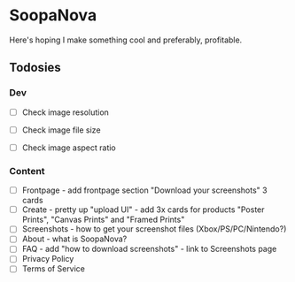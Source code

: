# SoopaNova

Here's hoping I make something cool and preferably, profitable.

## Todosies

### Dev

- [ ] Check image resolution
- [ ] Check image file size
- [ ] Check image aspect ratio


### Content

- [ ] Frontpage - add frontpage section "Download your screenshots" 3 cards
- [ ] Create - pretty up "upload UI" - add 3x cards for products "Poster Prints", "Canvas Prints" and "Framed Prints"
- [ ] Screenshots - how to get your screenshot files (Xbox/PS/PC/Nintendo?)
- [ ] About - what is SoopaNova?
- [ ] FAQ - add "how to download screenshots" - link to Screenshots page
- [ ] Privacy Policy
- [ ] Terms of Service